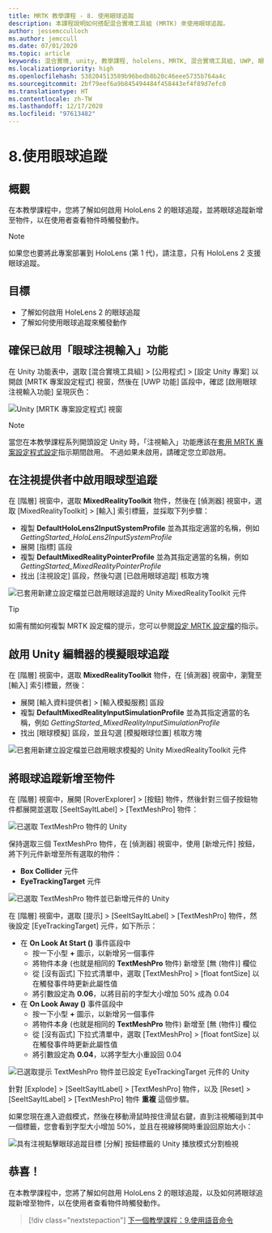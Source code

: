 ```yaml
---
title: MRTK 教學課程 - 8. 使用眼球追蹤
description: 本課程說明如何搭配混合實境工具組 (MRTK) 來使用眼球追蹤。
author: jessemcculloch
ms.author: jemccull
ms.date: 07/01/2020
ms.topic: article
keywords: 混合實境, unity, 教學課程, hololens, MRTK, 混合實境工具組, UWP, 眼球追蹤
ms.localizationpriority: high
ms.openlocfilehash: 538204513589b96bedb8b20c46eee5735b764a4c
ms.sourcegitcommit: 2bf79eef6a9b845494484f458443ef4f89d7efc0
ms.translationtype: HT
ms.contentlocale: zh-TW
ms.lasthandoff: 12/17/2020
ms.locfileid: "97613482"
---
```

# <a name="8-using-eye-tracking"></a>8.使用眼球追蹤

## <a name="overview"></a>概觀

在本教學課程中，您將了解如何啟用 HoloLens 2 的眼球追蹤，並將眼球追蹤新增至物件，以在使用者查看物件時觸發動作。

> [!NOTE]
> 如果您也要將此專案部署到 HoloLens (第 1 代)，請注意，只有 HoloLens 2 支援眼球追蹤。

## <a name="objectives"></a>目標

* 了解如何啟用 HoleLens 2 的眼球追蹤
* 了解如何使用眼球追蹤來觸發動作

## <a name="ensuring-the-eye-gaze-input-capability-is-enabled"></a>確保已啟用「眼球注視輸入」功能

在 Unity 功能表中，選取 [混合實境工具組] > [公用程式] > [設定 Unity 專案] 以開啟 [MRTK 專案設定程式] 視窗，然後在 [UWP 功能] 區段中，確認 [啟用眼球注視輸入功能] 呈現灰色：

![Unity [MRTK 專案設定程式] 視窗](images/mr-learning-base/base-08-section1-step1-1.png)

> [!NOTE]
> 當您在本教學課程系列開頭設定 Unity 時，「注視輸入」功能應該在[套用 MRTK 專案設定程式設定](mr-learning-base-02.md#1-apply-the-mrtk-project-configurator-settings)指示期間啟用。 不過如果未啟用，請確定您立即啟用。

## <a name="enabling-eye-based-gaze-in-the-gaze-provider"></a>在注視提供者中啟用眼球型追蹤

在 [階層] 視窗中，選取 **MixedRealityToolkit** 物件，然後在 [偵測器] 視窗中，選取 [MixedRealityToolkit] > [輸入] 索引標籤，並採取下列步驟：

* 複製 **DefaultHoloLens2InputSystemProfile** 並為其指定適當的名稱，例如 _GettingStarted_HoloLens2InputSystemProfile_
* 展開 [指標] 區段
* 複製 **DefaultMixedRealityPointerProfile** 並為其指定適當的名稱，例如 _GettingStarted_MixedRealityPointerProfile_
* 找出 [注視設定] 區段，然後勾選 [已啟用眼球追蹤] 核取方塊

![已套用新建立設定檔並已啟用眼球追蹤的 Unity MixedRealityToolkit 元件](images/mr-learning-base/base-08-section2-step1-1.png)

> [!TIP]
> 如需有關如何複製 MRTK 設定檔的提示，您可以參閱[設定 MRTK 設定檔](mr-learning-base-03.md)的指示。

## <a name="enabling-simulated-eye-tracking-for-the-unity-editor"></a>啟用 Unity 編輯器的模擬眼球追蹤

在 [階層] 視窗中，選取 **MixedRealityToolkit** 物件，在 [偵測器] 視窗中，瀏覽至 [輸入] 索引標籤，然後：

* 展開 [輸入資料提供者]  >  [輸入模擬服務] 區段
* 複製 **DefaultMixedRealityInputSimulationProfile** 並為其指定適當的名稱，例如 _GettingStarted_MixedRealityInputSimulationProfile_
* 找出 [眼球模擬] 區段，並且勾選 [模擬眼球位置] 核取方塊

![已套用新建立設定檔並已啟用眼求模擬的 Unity MixedRealityToolkit 元件](images/mr-learning-base/base-08-section3-step1-1.png)

## <a name="adding-eye-tracking-to-objects"></a>將眼球追蹤新增至物件

在 [階層] 視窗中，展開 [RoverExplorer] > [按鈕] 物件，然後針對三個子按鈕物件都展開並選取 [SeeItSayItLabel] > [TextMeshPro] 物件：

![已選取 TextMeshPro 物件的 Unity](images/mr-learning-base/base-08-section4-step1-1.png)

保持選取三個 TextMeshPro 物件，在 [偵測器] 視窗中，使用 [新增元件] 按鈕，將下列元件新增至所有選取的物件：

* **Box Collider** 元件
* **EyeTrackingTarget** 元件

![已選取 TextMeshPro 物件並已新增元件的 Unity](images/mr-learning-base/base-08-section4-step1-2.png)

在 [階層] 視窗中，選取 [提示] > [SeeItSayItLabel] > [TextMeshPro] 物件，然後設定 [EyeTrackingTarget] 元件，如下所示：

* 在 **On Look At Start ()** 事件區段中
  * 按一下小型 **+** 圖示，以新增另一個事件
  * 將物件本身 (也就是相同的 **TextMeshPro** 物件) 新增至 [無 (物件)] 欄位
  * 從 [沒有函式] 下拉式清單中，選取 [TextMeshPro]  >  [float fontSize] 以在觸發事件時更新此屬性值
  * 將引數設定為 **0.06**，以將目前的字型大小增加 50% 成為 0.04
* 在 **On Look Away ()** 事件區段中
  * 按一下小型 **+** 圖示，以新增另一個事件
  * 將物件本身 (也就是相同的 **TextMeshPro** 物件) 新增至 [無 (物件)] 欄位
  * 從 [沒有函式] 下拉式清單中，選取 [TextMeshPro]  >  [float fontSize] 以在觸發事件時更新此屬性值
  * 將引數設定為 **0.04**，以將字型大小重設回 0.04

![已選取提示 TextMeshPro 物件並已設定 EyeTrackingTarget 元件的 Unity](images/mr-learning-base/base-08-section4-step1-3.png)

針對 [Explode] > [SeeItSayItLabel] > [TextMeshPro] 物件，以及 [Reset] > [SeeItSayItLabel] > [TextMeshPro] 物件 **重複** 這個步驟。

如果您現在進入遊戲模式，然後在移動滑鼠時按住滑鼠右鍵，直到注視觸碰到其中一個標籤，您會看到字型大小增加 50%，並且在視線移開時重設回原始大小：

![具有注視點擊眼球追蹤目標 [分解] 按鈕標籤的 Unity 播放模式分割檢視](images/mr-learning-base/base-08-section4-step1-4.png)

## <a name="congratulations"></a>恭喜！

在本教學課程中，您將了解如何啟用 HoloLens 2 的眼球追蹤，以及如何將眼球追蹤新增至物件，以在使用者查看物件時觸發動作。

> [!div class="nextstepaction"]
> [下一個教學課程：9.使用語音命令](mr-learning-base-09.md)